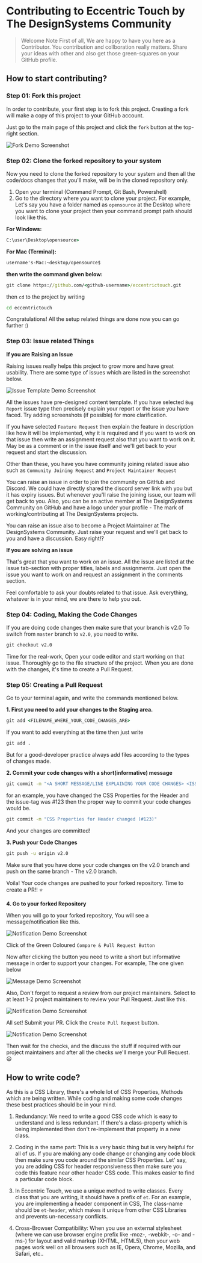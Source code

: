 # Contributing to Eccentric Touch by The DesignSystems Community

> Welcome Note
First of all, We are happy to have you here as a Contributor. You contribution and collboration really matters. Share your ideas with other and also get those green-squares on your GitHub profile.


## How to start contributing?

### Step 01: Fork this project
In order to contribute, your first step is to fork this project. Creating a fork will make a copy of this project to your GitHub account.

Just go to the main page of this project and click the `fork` button at the top-right section.

![Fork Demo Screenshot](src/bin/contribution_image_assets/fork.png)

### Step 02: Clone the forked repository to your system
Now you need to clone the forked repository to your system and then all the code/docs changes that you'll make, will be in the cloned repository only.

1. Open your terminal (Command Prompt, Git Bash, Powershell)
2. Go to the directory where you want to clone your project. For example, Let's say you have a folder named as `opensource` at the Desktop where you want to clone your project then your command prompt path should look like this.

**For Windows:**
```cmd
C:\user\Desktop\opensource>
```

**For Mac (Terminal):**
```cmd
username's-Mac:~desktop/opensource$
```

**then write the command given below:**
```cmd
git clone https://github.com/<github-username>/eccentrictouch.git
```

then `cd` to the project by writing
```cmd
cd eccentrictouch
```

Congratulations! All the setup related things are done now you can go further :)

### Step 03: Issue related Things


**If you are Raising an Issue**

Raising issues really helps this project to grow more and have great usability. There are some type of issues which are listed in the screenshot below.

![Issue Template Demo Screenshot](src/bin/contribution_image_assets/issue_template.png)

All the issues have pre-designed content template. If you have selected `Bug Report` issue type then precisely explain your report or the issue you have faced. Try adding screenshots (if possible) for more clarification. 

If you have selected `Feature Request` then explain the feature in description like how it will be implemented, why it is required and if you want to work on that issue then write an assignment request also that you want to work on it. May be as a comment or in the issue itself and we'll get back to your request and start the discussion.


Other than these, you have you have community joining related issue also such as `Community Joining Request` and `Project Maintainer Request`

You can raise an issue in order to join the community on GitHub and Discord. We could have directly shared the discord server link with you but it has expiry issues. But whenever you'll raise the joining issue, our team will get back to you. Also, you can be an active member at The DesignSystems Community on GitHub and have a logo under your profile - The mark of working/contributing at The DesignSystems projects.

You can raise an issue also to become a Project Maintainer at The DesignSystems Community. Just raise your request and we'll get back to you and have a discussion. Easy right!?

**If you are solving an issue**

That's great that you want to work on an issue. All the issue are listed at the issue tab-section with proper titles, labels and assignments. Just open the issue you want to work on and request an assignment in the comments section.

Feel comfortable to ask your doubts related to that issue. Ask everything, whatever is in your mind, we are there to help you out.

### Step 04: Coding, Making the Code Changes

If you are doing code changes then make sure that your branch is v2.0
To switch from `master` branch to `v2.0`, you need to write.

```cmd
git checkout v2.0
```

Time for the real-work, Open your code editor and start working on that issue. Thoroughly go to the file structure of the project. When you are done with the changes, it's time to create a Pull Request.

### Step 05: Creating a Pull Request 

Go to your terminal again, and write the commands mentioned below.

**1. First you need to add your changes to the Staging area.**

```cmd
git add <FILENAME_WHERE_YOUR_CODE_CHANGES_ARE>
```

If you want to add everything at the time then just write
```cmd
git add .
```

But for a good-developer practice always add files according to the types of changes made.

**2. Commit your code changes with a short(informative) message**

```cmd
git commit -m "<A SHORT MESSAGE/LINE EXPLAINING YOUR CODE CHANGES> <ISSUE_TAG_IF_POSSIBLE>"
```

for an example, you have changed the CSS Properties for the Header and the issue-tag was #123 then the proper way to commit your code changes would be.

```cmd
git commit -m "CSS Properties for Header changed (#123)"
```

And your changes are committed!

**3. Push your Code Changes**

```cmd
git push -u origin v2.0
```
Make sure that you have done your code changes on the v2.0 branch and push on the same branch - The v2.0 branch.

Voila! Your code changes are pushed to your forked repository.
Time to create a PR!! :star:

**4. Go to your forked Repository**

When you will go to your forked repository, You will see a message/notification like this.

![Notification Demo Screenshot](src/bin/contribution_image_assets/pr_notification.png)

Click of the Green Coloured `Compare & Pull Request Button`

Now after clicking the button you need to write a short but informative message in order to support your changes. For example, The one given below


![Message Demo Screenshot](src/bin/contribution_image_assets/pr_message.png)

Also, Don't forget to request a review from our project maintainers. Select to at least 1-2 project maintainers to review your Pull Request. Just like this.

![Notification Demo Screenshot](src/bin/contribution_image_assets/pr_review_request.png)

All set! Submit your PR. Click the `Create Pull Request` button.

![Notification Demo Screenshot](src/bin/contribution_image_assets/pr_submit.png)

Then wait for the checks, and the discuss the stuff if required with our project maintainers and after all the checks we'll merge your Pull Request. :smiley:

## How to write code?

As this is a CSS Library, there's a whole lot of CSS Properties, Methods which are being written. While coding and making some code changes these best practices should be in your mind.

1. Redundancy: We need to write a good CSS code which is easy to understand and is less redundant. If there's a class-property which is being implemented then don't re-implement that property in a new class.

2. Coding in the same part: This is a very basic thing but is very helpful for all of us. If you are making any code change or changing any code block then make sure you code around the similar CSS Properties.
Let' say, you are adding CSS for header responsiveness then make sure you code this feature near other header CSS code. This makes easier to find a particular code block.

3. In Eccentric Touch, we use a unique method to write classes. Every class that you are writing, it should have a prefix of `et`. For an example, you are implementing a header component in CSS, The class-name should be `et-header`, which makes it unique from other CSS Libraries and prevents un-necessary conflicts.

4. Cross-Browser Compatibility: When you use an external stylesheet (where we can use browser engine prefix like -moz-, -webkit-, -o- and -ms-) for layout and valid markup (XHTML, HTML5), then your web pages work well on all browsers such as IE, Opera, Chrome, Mozilla, and Safari, etc..
